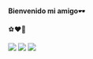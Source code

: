 **Bienvenido mi amigo**🕶️



⚽❤️‍🔥


![](https://media.tenor.com/5mWkUVF04y4AAAAi/happy-scooby.gif)
![](https://media1.tenor.com/m/_ph8QDnNgqEAAAAC/stitch-sleep-sleep.gif)
![](https://media1.tenor.com/m/WWuKr0zRdGYAAAAC/messi.gif)

